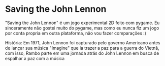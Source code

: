 # Saving the John Lennon
"Saving the John Lennon" é um jogo experimental 2D feito com pygame.
Eu sinceramente não gostei muito do pygame, mas como eu nunca fiz um jogo por conta propria em outra plataforma, não vou fazer comparações :)

História: Em 1971, John Lennon foi capturado pelo governo Americano antes de lançar sua música "Imagine" que ia trazer a paz para a guerra do Vietnã,
com isso, Rambo parte em uma jornada atrás do John Lennon em busca de espalhar a paz com a música
